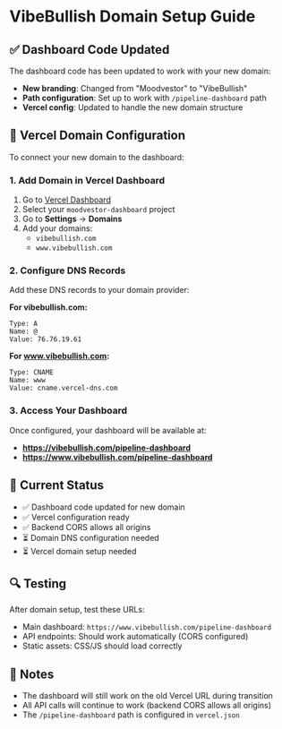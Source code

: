 # VibeBullish Domain Setup Guide

## ✅ Dashboard Code Updated

The dashboard code has been updated to work with your new domain:
- **New branding**: Changed from "Moodvestor" to "VibeBullish"
- **Path configuration**: Set up to work with `/pipeline-dashboard` path
- **Vercel config**: Updated to handle the new domain structure

## 🔧 Vercel Domain Configuration

To connect your new domain to the dashboard:

### 1. Add Domain in Vercel Dashboard
1. Go to [Vercel Dashboard](https://vercel.com/dashboard)
2. Select your `moodvestor-dashboard` project
3. Go to **Settings** → **Domains**
4. Add your domains:
   - `vibebullish.com`
   - `www.vibebullish.com`

### 2. Configure DNS Records
Add these DNS records to your domain provider:

**For vibebullish.com:**
```
Type: A
Name: @
Value: 76.76.19.61
```

**For www.vibebullish.com:**
```
Type: CNAME
Name: www
Value: cname.vercel-dns.com
```

### 3. Access Your Dashboard
Once configured, your dashboard will be available at:
- **https://vibebullish.com/pipeline-dashboard**
- **https://www.vibebullish.com/pipeline-dashboard**

## 🚀 Current Status

- ✅ Dashboard code updated for new domain
- ✅ Vercel configuration ready
- ✅ Backend CORS allows all origins
- ⏳ Domain DNS configuration needed
- ⏳ Vercel domain setup needed

## 🔍 Testing

After domain setup, test these URLs:
- Main dashboard: `https://www.vibebullish.com/pipeline-dashboard`
- API endpoints: Should work automatically (CORS configured)
- Static assets: CSS/JS should load correctly

## 📝 Notes

- The dashboard will still work on the old Vercel URL during transition
- All API calls will continue to work (backend CORS allows all origins)
- The `/pipeline-dashboard` path is configured in `vercel.json`
